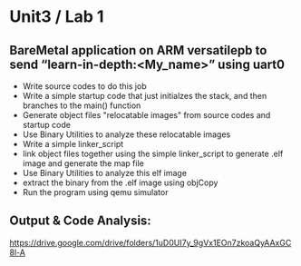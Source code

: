 # Unit3 / Lab 1
## BareMetal application on ARM versatilepb to send  “learn-in-depth:<My_name>” using uart0
- Write source codes to do this job
- Write a simple startup code that just initialzes the stack, and then branches to the main() function
- Generate object files "relocatable images" from source codes and startup code 
- Use Binary Utilities to analyze these relocatable images
- Write a simple linker_script
- link object files together using the simple linker_script to generate .elf image and generate the map file
- Use Binary Utilities to analyze this elf image
- extract the binary from the .elf image using objCopy
- Run the program using qemu simulator
## Output & Code Analysis:
https://drive.google.com/drive/folders/1uD0UI7y_9gVx1EOn7zkoaQyAAxGC8l-A
